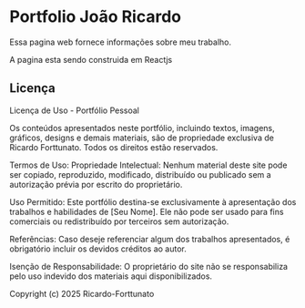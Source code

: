 # Portfolio João Ricardo

Essa pagina web fornece informações sobre meu trabalho.

A pagina esta sendo construida em Reactjs

## 


## Licença

Licença de Uso - Portfólio Pessoal

Os conteúdos apresentados neste portfólio, incluindo textos, imagens, gráficos, designs e demais materiais, são de propriedade exclusiva de Ricardo Forttunato. Todos os direitos estão reservados.

Termos de Uso:
Propriedade Intelectual: Nenhum material deste site pode ser copiado, reproduzido, modificado, distribuído ou publicado sem a autorização prévia por escrito do proprietário.

Uso Permitido: Este portfólio destina-se exclusivamente à apresentação dos trabalhos e habilidades de [Seu Nome]. Ele não pode ser usado para fins comerciais ou redistribuído por terceiros sem autorização.

Referências: Caso deseje referenciar algum dos trabalhos apresentados, é obrigatório incluir os devidos créditos ao autor.

Isenção de Responsabilidade: O proprietário do site não se responsabiliza pelo uso indevido dos materiais aqui disponibilizados.

Copyright (c) 2025 Ricardo-Forttunato

